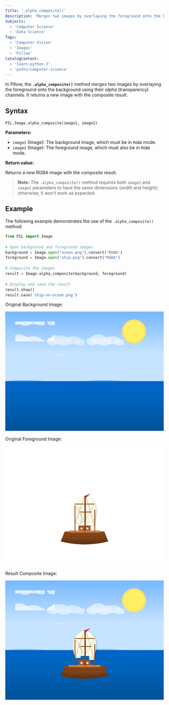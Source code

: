 ```yaml
---
Title: '.alpha_composite()'
Description: 'Merges two images by overlaying the foreground onto the background using their alpha (transparency) channels.'
Subjects:
  - 'Computer Science'
  - 'Data Science'
Tags:
  - 'Computer Vision'
  - 'Images'
  - 'Pillow'
CatalogContent:
  - 'learn-python-3'
  - 'paths/computer-science'
---
```


In Pillow, the **`.alpha_composite()`** method _merges_ two images by overlaying the foreground onto the background using their _alpha_ (transparency) channels. It returns a new image with the composite result.

## Syntax

```pseudo
PIL.Image.alpha_composite(image1, image2)
```

**Parameters:**

- `image1` (Image): The background image, which must be in `RGBA` mode.
- `image2` (Image): The foreground image, which must also be in `RGBA` mode.

**Return value:**

Returns a new RGBA image with the composite result.

> **Note:** The `.alpha_composite()` method requires both `image1` and `image2` parameters to have the same dimensions (width and height); otherwise, it won't work as expected.

## Example

The following example demonstrates the use of the `.alpha_composite()` method:

```py
from PIL import Image

# Open background and foreground images
background = Image.open("ocean.png").convert("RGBA")
foreground = Image.open("ship.png").convert("RGBA")

# Composite the images
result = Image.alpha_composite(background, foreground)

# Display and save the result
result.show()
result.save('ship-on-ocean.png')
```

Original Background Image:

![Original background image is the image of an ocean with sun and clouds in the sky.](https://raw.githubusercontent.com/Codecademy/docs/main/media/ocean.png)

Original Foreground Image:

![Original foreground image is the image of a ship.](https://raw.githubusercontent.com/Codecademy/docs/main/media/ship.png)

Result Composite Image:

![The resulting composite image shows the ship on the ocean.](https://raw.githubusercontent.com/Codecademy/docs/main/media/ship-on-ocean.png)
